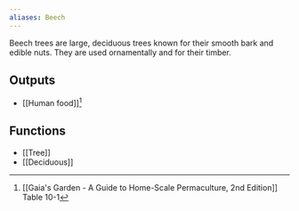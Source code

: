 ```yaml
---
aliases: Beech
---
```

Beech trees are large, deciduous trees known for their smooth bark and edible nuts. They are used ornamentally and for their timber.
## Outputs
- [[Human food]][^1]
## Functions
- [[Tree]]
- [[Deciduous]]

[^1]: [[Gaia's Garden - A Guide to Home-Scale Permaculture, 2nd Edition]] Table 10-1
